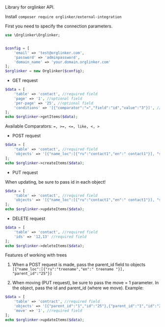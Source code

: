 Library for orglinker API.

Install ```composer require orglinker/external-integration```

First you need to specify the connection parameters.

```php
use \Orglinker\Orglinker;


$config = [
    'email' => 'test@orglinker.com',
    'password' => 'adminpassword',
    'domain_name' => 'your.domain.orglinker.com'
];
$orglinker = new Orglinker($config);
```

- GET request
```php
$data = [
    'table' => 'contact', //required field
    'page' => '1', //optional field
    'per-page' => '25', //optional field
    'conditions' => '[{"comparator":"=","field":"id","value":"3"}]', //optional field
];
echo $orglinker->getItems($data);
```
Available Comparators: ```=, >=, <=, like, <, >```
- POST request
```php
$data = [
    'table' => 'contact', //required field
    'objects' => '[{"name_loc":[{"ru":"contact1","en":" contact1"}], "short_name":" contact1"},{"name_loc":[{"ru":" contact2","en":" contact2"}],"short_name":"contact2"}]', //required field
];
echo $orglinker->createItems($data);
```
- PUT request

When updating, be sure to pass id in each object!
```php
$data = [
    'table' => 'contact', //required field
    'objects' => '[{"name_loc":[{"ru":"contact1","en":" contact1"}], "short_name":" contact1", "id":"12"},{"name_loc":[{"ru":" contact2","en":" contact2"}],"short_name":"contact2", "id":"13"}]', //required field
];
echo $orglinker->updateItems($data);
```
- DELETE request
```php
$data = [
    'table' => 'contact', //required field
    'ids' => '12,13' //required field
];
echo $orglinker->deleteItems($data);
```

Features of working with trees
1. When a POST request is made, pass the parent_id field to objects
```[{"name_loc":[{"ru":"treename","en":" treename "}], "parent_id":"25"}]```

2. When moving (PUT request), be sure to pass the move = 1 parameter. In the object, pass the id and parent_id (where we move). Example:
```php
$data = [
    'table' => 'contract', //required field
    'objects' => '[{"parent_id":"1","id":"25"},{"parent_id":"1","id":"24"}]', //required field
    'move' => '1', //required field
];
echo $orglinker->updateItems($data);
```
